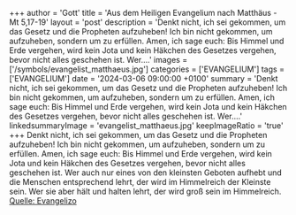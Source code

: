 +++
author = 'Gott'
title = 'Aus dem Heiligen Evangelium nach Matthäus - Mt 5,17-19'
layout = 'post'
description = 'Denkt nicht, ich sei gekommen, um das Gesetz und die Propheten aufzuheben! Ich bin nicht gekommen, um aufzuheben, sondern um zu erfüllen. Amen, ich sage euch: Bis Himmel und Erde vergehen, wird kein Jota und kein Häkchen des Gesetzes vergehen, bevor nicht alles geschehen ist. Wer....'
images = ['/symbols/evangelist_matthaeus.jpg']
categories = ['EVANGELIUM']
tags = ['EVANGELIUM']
date = '2024-03-06 09:00:00 +0100'
summary = 'Denkt nicht, ich sei gekommen, um das Gesetz und die Propheten aufzuheben! Ich bin nicht gekommen, um aufzuheben, sondern um zu erfüllen. Amen, ich sage euch: Bis Himmel und Erde vergehen, wird kein Jota und kein Häkchen des Gesetzes vergehen, bevor nicht alles geschehen ist. Wer....'
linkedsummaryImage = 'evangelist_matthaeus.jpg'
keepImageRatio = 'true'
+++
Denkt nicht, ich sei gekommen, um das Gesetz und die Propheten aufzuheben! Ich bin nicht gekommen, um aufzuheben, sondern um zu erfüllen.
Amen, ich sage euch: Bis Himmel und Erde vergehen, wird kein Jota und kein Häkchen des Gesetzes vergehen, bevor nicht alles geschehen ist.
Wer auch nur eines von den kleinsten Geboten aufhebt und die Menschen entsprechend lehrt, der wird im Himmelreich der Kleinste sein.<!--more--> Wer sie aber hält und halten lehrt, der wird groß sein im Himmelreich.<br> [Quelle: Evangelizo](https://evangeliumtagfuertag.org/DE/gospel)